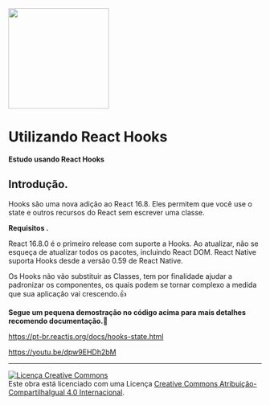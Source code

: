 <img src="https://octodex.github.com/images/daftpunktocat-thomas.gif" height="200">

# Utilizando React Hooks


**Estudo usando React Hooks**

## Introdução.

Hooks são uma nova adição ao React 16.8. Eles permitem que você use o state e outros recursos do React sem escrever uma classe.

**Requisitos .**

React 16.8.0 é o primeiro release com suporte a Hooks. 
Ao atualizar, não se esqueça de atualizar todos os pacotes, incluindo React DOM. React Native suporta Hooks desde a versão 0.59 de React Native.

Os Hooks não vão substituir as Classes, tem por finalidade ajudar a padronizar os componentes, os quais podem se tornar complexo a medida que sua aplicação vai crescendo.:thumbsup:

**Segue um pequena demostração no código acima para mais detalhes recomendo documentação.**:facepunch:

https://pt-br.reactjs.org/docs/hooks-state.html

https://youtu.be/dpw9EHDh2bM

---

<a rel="license" href="http://creativecommons.org/licenses/by-sa/4.0/"><img alt="Licença Creative Commons" style="border-width:0" src="https://i.creativecommons.org/l/by-sa/4.0/88x31.png" /></a><br />Este obra está licenciado com uma Licença <a rel="license" href="http://creativecommons.org/licenses/by-sa/4.0/">Creative Commons Atribuição-CompartilhaIgual 4.0 Internacional</a>.
